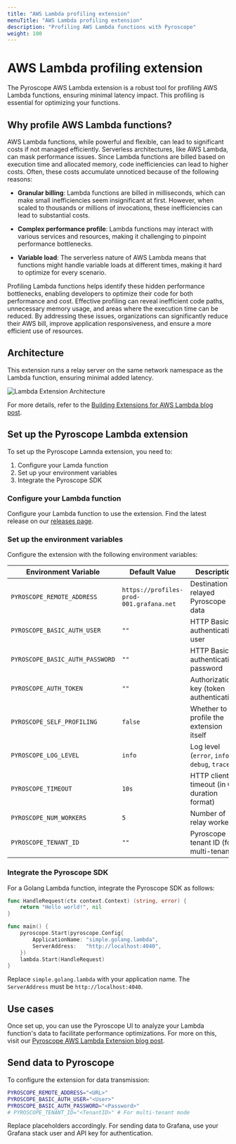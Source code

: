 ```yaml
---
title: "AWS Lambda profiling extension"
menuTitle: "AWS Lambda profiling extension"
description: "Profiling AWS Lambda functions with Pyroscope"
weight: 100
---
```


# AWS Lambda profiling extension

The Pyroscope AWS Lambda extension is a robust tool for profiling AWS Lambda functions, ensuring minimal latency impact. This profiling is essential for optimizing your functions.

## Why profile AWS Lambda functions?

AWS Lambda functions, while powerful and flexible, can lead to significant costs if not managed efficiently.
Serverless architectures, like AWS Lambda, can mask performance issues.
Since Lambda functions are billed based on execution time and allocated memory, code inefficiencies can lead to higher costs. Often, these costs accumulate unnoticed because of the following reasons:

* **Granular billing**: Lambda functions are billed in milliseconds, which can make small inefficiencies seem insignificant at first. However, when scaled to thousands or millions of invocations, these inefficiencies can lead to substantial costs.

* **Complex performance profile**: Lambda functions may interact with various services and resources, making it challenging to pinpoint performance bottlenecks.

* **Variable load**: The serverless nature of AWS Lambda means that functions might handle variable loads at different times, making it hard to optimize for every scenario.

Profiling Lambda functions helps identify these hidden performance bottlenecks, enabling developers to optimize their code for both performance and cost.
Effective profiling can reveal inefficient code paths, unnecessary memory usage, and areas where the execution time can be reduced.
By addressing these issues, organizations can significantly reduce their AWS bill, improve application responsiveness, and ensure a more efficient use of resources.

## Architecture

This extension runs a relay server on the same network namespace as the Lambda function, ensuring minimal added latency.

![Lambda Extension Architecture](https://user-images.githubusercontent.com/23323466/186037668-44de7caa-6576-422a-b3f7-8416325f4a98.png)

For more details, refer to the [Building Extensions for AWS Lambda blog post](https://aws.amazon.com/blogs/compute/building-extensions-for-aws-lambda-in-preview/).

## Set up the Pyroscope Lambda extension

To set up the Pyroscope Lamnda extension, you need to: 

1. Configure your Lamda function
1. Set up your environment variables 
1. Integrate the Pyroscope SDK

### Configure your Lambda function

Configure your Lambda function to use the extension. Find the latest release on our [releases page](https://github.com/grafana/pyroscope-lambda-extension/releases).

### Set up the environment variables 

Configure the extension with the following environment variables:

| Environment Variable           | Default Value                           | Description                                  |
| ------------------------------ | --------------------------------------- | -------------------------------------------- |
| `PYROSCOPE_REMOTE_ADDRESS`     | `https://profiles-prod-001.grafana.net` | Destination for relayed Pyroscope data       |
| `PYROSCOPE_BASIC_AUTH_USER`    | `""`                                    | HTTP Basic authentication user               |
| `PYROSCOPE_BASIC_AUTH_PASSWORD`| `""`                                    | HTTP Basic authentication password           |
| `PYROSCOPE_AUTH_TOKEN`         | `""`                                    | Authorization key (token authentication)     |
| `PYROSCOPE_SELF_PROFILING`     | `false`                                 | Whether to profile the extension itself      |
| `PYROSCOPE_LOG_LEVEL`          | `info`                                  | Log level (`error`, `info`, `debug`, `trace`)|
| `PYROSCOPE_TIMEOUT`            | `10s`                                   | HTTP client timeout (in Go duration format)  |
| `PYROSCOPE_NUM_WORKERS`        | `5`                                     | Number of relay workers                      |
| `PYROSCOPE_TENANT_ID`          | `""`                                    | Pyroscope tenant ID (for multi-tenancy)      |

### Integrate the Pyroscope SDK

For a Golang Lambda function, integrate the Pyroscope SDK as follows:

```go
func HandleRequest(ctx context.Context) (string, error) {
    return "Hello world!", nil
}

func main() {
    pyroscope.Start(pyroscope.Config{
        ApplicationName: "simple.golang.lambda",
        ServerAddress:   "http://localhost:4040",
    })
    lambda.Start(HandleRequest)
}
```

Replace `simple.golang.lambda` with your application name. The `ServerAddress` must be `http://localhost:4040`.

## Use cases

Once set up, you can use the Pyroscope UI to analyze your Lambda function's data to facilitate performance optimizations. For more on this, visit our [Pyroscope AWS Lambda Extension blog post](http://pyroscope.io/blog/profile-aws-lambda-functions).

## Send data to Pyroscope

To configure the extension for data transmission:

```bash
PYROSCOPE_REMOTE_ADDRESS="<URL>"
PYROSCOPE_BASIC_AUTH_USER="<User>"
PYROSCOPE_BASIC_AUTH_PASSWORD="<Password>"
# PYROSCOPE_TENANT_ID="<TenantID>" # For multi-tenant mode
```

Replace placeholders accordingly. For sending data to Grafana, use your Grafana stack user and API key for authentication.
